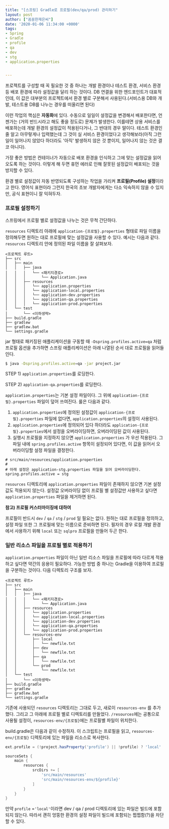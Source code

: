 ```yaml
---
title: "[스프링] Gradle로 프로필(dev/qa/prod) 관리하기"
layout: post
author: ["꼼꼼한재은씨"]
date: '2020-01-06 11:34:00 +0000'
tags:
- Spring
- Gradle 
- profile
- qa
- dev
- stg
- application.properties


---
```



프로젝트를 구성할 때 꼭 필요한 것 중 하나는 개발 환경이나 테스트 환경, 서비스 환경 등 배포 환경에 따라 설정값을 달리 하는 것이다. DB 연결을 위한 엔드포인트가 대표적인데, 이 값은 대부분의 프로젝트에서 환경 별로 구분해서 사용된다.(서비스용 DB와 개발, 테스트용 DB를 나누는 경우를 떠올리면 된다)

이런 작업의 핵심은 **자동화**에 있다. 수동으로 일일이 설정값을 변경해서 배포한다면, 언젠가는 (거의 반드시라고 해도 좋을 정도로) 문제가 발생한다. 이를테면 상용 서비스를 배포하는데 개발 환경의 설정값이 적용된다거나, 그 반대의 경우 말이다. 테스트 환경인 줄 알고 아무렇게나 입력했는데 그 것이 실 서비스 환경이었다고 생각해보라(아직 그런 일이 일어나지 않았다 하더라도 '아직' 발생하지 않은 것 뿐이지, 일어나지 않는 것은 결코 아니다).

가장 좋은 방법은 컨테이너가 자동으로 배포 환경을 인식하고 그에 맞는 설정값을 읽어오도록 하는 것이다. 이렇게 해 두면 휴먼 에러로 인해 잘못된 설정값이 배포되는 것을 방지할 수 있다.

환경 별로 설정값이 자동 반영되도록 구성하는 작업을 가리켜 **프로필(Profile) 설정**이라고 한다. 영어식 표현이라 그런지 한국의 초보 개발자에게는 다소 익숙하지 않을 수 있지만, 공식 표현이니 잘 익혀두자.

### 프로필 설정하기

스프링에서 프로필 별로 설정값을 나누는 것은 무척 간단하다.

`resources` 디렉토리 아래에 `application-{프로필}.properties`  형태로 파일 이름을 정의해두면 원하는 대로 프로필에 맞는 설정값을 사용할 수 있다. 예시는 다음과 같다. `resources` 디렉토리 안에 정의된 파일 이름을 잘 살펴보자. 

```shell
<프로젝트 루트>
├── src
│   ├── main
│   │   ├── java
│   │   │   └── <패키지경로>
│   │   │       └── Application.java
│   │   ├── resources
│   │   │   └── application.properties
│   │   │   └── application-local.properties
│   │   │   └── application-dev.properties
│   │   │   └── application-qa.properties
│   │   │   └── application-prod.properties
│   └── test
│       └── <이하생략>
├── build.gradle
├── gradlew
├── gradlew.bat
└── settings.gradle
```

jar 형태로 패키징된 애플리케이션을 구동할 때 `-Dspring.profiles.active=qa` 처럼 프로필 옵션을 추가하면 스프링 애플리케이션은 아래 나열된 순서 대로 프로필을 읽어들인다.

```bash
$ java -Dspring.profiles.active=qa -jar project.jar 
```

STEP 1) `application.properties`를 로딩한다.

STEP 2) `application-qa.properties`를 로딩한다.

`application.properties`는 기본 설정 파일이다. 그 위에 `application-{프로필}.properties` 파일이 덮어 쓰여진다. 룰은 다음과 같다.

1. `application.properties`에 정의된 설정값이 `application-{프로필}.properties` 파일에 없다면, `application.properties`의 설정이 사용된다.
2. `application.properties`에 정의되어 있다 하더라도 `application-{프로필}.properties`에서 설정을 오버라이딩하면, 오버라이딩된 값이 사용된다.
3. 실행시 프로필을 지정하지 않으면 `application.properties` 가 우선 적용된다. 그 파일 내에 `spring.profiles.active` 항목이 설정되어 있다면, 이 값을 읽어서 오버라이딩할 설정 파일을 결정한다. 

```properties
# src/main/resources/application.properties
#
# 아래 설정은 application-stg.properties 파일을 읽어 오버라이딩한다. 
spring.profiles.active = stg 
```

`resources` 디렉토리에 `application.properties` 파일이 존재하지 않으면 기본 설정값도 적용되지 않는다. 설정값 오버라이딩 없이 프로필 별 설정값만 사용하고 싶다면 `application.properties` 파일을 제거하면 된다. 

**참고) 프로필 커스터마이징에 대하여**

프로필이 반드시 `dev` / `qa` / `stg` / `prod` 일 필요는 없다. 원하는 대로 프로필을 정의하고, 설정 파일 또한 그 프로필에 맞는 이름으로 준비하면 된다. 필자의 경우 로컬 개발 환경에서 사용하기 위해 `local` 또는 `sqlpro` 프로필을 만들어 두곤 한다.

### 일반 리소스 파일을 프로필 별로 적용하기

`application.properties` 파일이 아닌 일반 리소스 파일을 프로필에 따라 다르게 적용하고 싶다면 약간의 응용이 필요하다. 가능한 방법 중 하나는 Gradle을 이용하여 프로필을 구분하는 것이다. 다음 디렉토리 구조를 보자.

```shell
<프로젝트 루트>
├── src
│   ├── main
│   │   ├── java
│   │   │   └── <패키지경로>
│   │   │       └── Application.java
│   │   ├── resources
│   │   │   └── application.properties
│   │   │   └── application-local.properties
│   │   │   └── application-dev.properties
│   │   │   └── application-qa.properties
│   │   │   └── application-prod.properties
│   │   └── resources-env
│   │       ├── local
│   │       │   └── newfile.txt
│   │       ├── dev
│   │       │   └── newfile.txt
│   │       ├── qa
│   │       │   └── newfile.txt
│   │       └── prod
│   │           └── newfile.txt
│   └── test
│       └── <이하생략>
├── build.gradle
├── gradlew
├── gradlew.bat
└── settings.gradle
```

기존에 사용되던 `resources` 디렉토리는 그대로 두고, 새로이 `resources-env` 를 추가했다. 그리고 그 아래에 프로필 별로 디렉토리를 만들었다. `/resources`에는 공통으로 사용될 설정이, `resources-env/{프로필}`에는 프로필별 파일이 위치한다.

build.gradle은 다음과 같이 수정하자. 이 스크립트는 프로필을 읽고, `resources-env/{프로필}` 디렉토리에 있는 파일을 리소스로 복사한다.

```groovy
ext.profile = (!project.hasProperty('profile') || !profile) ? 'local' : profile;

sourceSets {
    main {
        resources {
            srcDirs += [
                'src/main/resources'
                'src/main/resources-env/${profile}'
            ]
        }
    }
}
```

만약 `profile` =`'local'`이라면 dev / qa / prod 디렉토리에 있는 파일은 빌드에 포함되지 않는다. 따라서 괜히 엉뚱한 환경의 설정 파일이 빌드에 포함되는 찝찝함(?)을 차단할 수 있다.